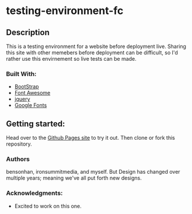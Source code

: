 # testing-environment-fc

## Description
This is a testing environment for a website before deployment live. Sharing this site with other memebers before deployment can be difficult, so I'd rather use this envirnement so live tests can be made.


### Built With:
* <a href="https://getbootstrap.com/">BootStrap</a>
* <a href="https://fontawesome.com/">Font Awesome</a>
* <a href="https://jquery.com/">jquery</a>
* <a href="https://fonts.google.com/">Google Fonts</a>

## Getting started:
Head over to the <a href="https://josh-w42.github.io/testing-environment-fc/" />Github Pages site</a> to try it out. Then clone or fork this repository.

### Authors
bensonhan, ironsummitmedia, and myself. But Design has changed over multiple years; meaning we've all put forth new designs.

### Acknowledgments:
* Excited to work on this one.